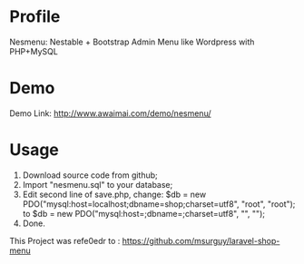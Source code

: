 # Profile
Nesmenu: Nestable + Bootstrap  Admin Menu like Wordpress with PHP+MySQL

# Demo

Demo Link: http://www.awaimai.com/demo/nesmenu/


# Usage
1. Download source code from github;
2. Import "nesmenu.sql" to your database;
3. Edit second line of save.php, change:
	$db = new PDO("mysql:host=localhost;dbname=shop;charset=utf8", "root", "root");
to
	$db = new PDO("mysql:host=<Your DB host>;dbname=<Your DB name>;charset=utf8", "<Your DB username>", "<Your DB password>");
4. Done.


This Project was refe0edr to : https://github.com/msurguy/laravel-shop-menu